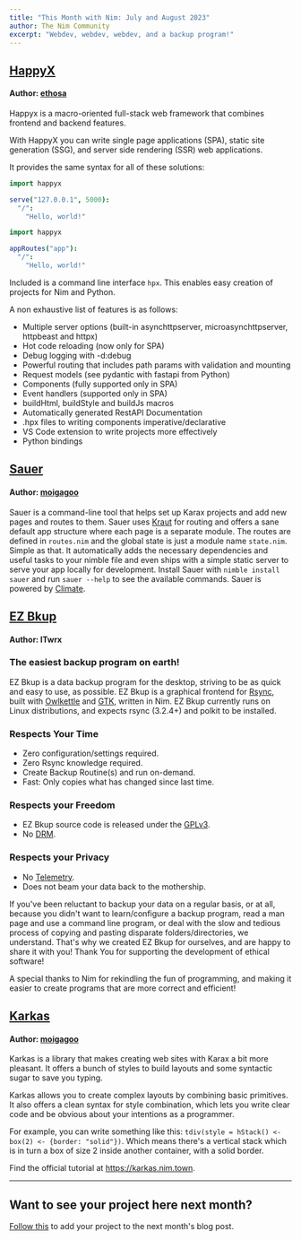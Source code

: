 ```yaml
---
title: "This Month with Nim: July and August 2023"
author: The Nim Community
excerpt: "Webdev, webdev, webdev, and a backup program!"
---
```



## [HappyX](https://github.com/HapticX/HappyX)

#### Author: [ethosa](https://github.com/Ethosa)

Happyx is a macro-oriented full-stack web framework that combines frontend and backend features.

With HappyX you can write single page applications (SPA),
static site generation (SSG),
and server side rendering (SSR) web applications.

It provides the same syntax for all of these solutions:

```nim
import happyx

serve("127.0.0.1", 5000):
  "/":
    "Hello, world!"
```

```nim
import happyx

appRoutes("app"):
  "/":
    "Hello, world!"
```

Included is a command line interface `hpx`.
This enables easy creation of projects for Nim and Python.

A non exhaustive list of features is as follows:
- Multiple server options (built-in asynchttpserver, microasynchttpserver, httpbeast and httpx)
- Hot code reloading (now only for SPA)
- Debug logging with -d:debug
- Powerful routing that includes path params with validation and mounting
- Request models (see pydantic with fastapi from Python)
- Components (fully supported only in SPA)
- Event handlers (supported only in SPA)
- buildHtml, buildStyle and buildJs macros
- Automatically generated RestAPI Documentation
- .hpx files to writing components imperative/declarative
- VS Code extension to write projects more effectively
- Python bindings


## [Sauer](https://github.com/moigagoo/sauer)

#### Author: [moigagoo](https://github.com/moigagoo)

Sauer is a command-line tool that helps set up Karax projects and add new pages and routes to them.
Sauer uses [Kraut](https://github.com/moigagoo/kraut) for routing and offers a sane default app structure where each page is a separate module.
The routes are defined in `routes.nim` and the global state is just a module name `state.nim`.
Simple as that.
It automatically adds the necessary dependencies and useful tasks to your nimble file and even ships with a simple static server to serve your app locally for development.
Install Sauer with `nimble install sauer` and run `sauer --help` to see the available commands.
Sauer is powered by [Climate](https://github.com/moigagoo/climate).

## [EZ Bkup](https://ezbkup.app)

#### Author: ITwrx

### The easiest backup program on earth!

EZ Bkup is a data backup program for the desktop, striving to be as quick and easy to use, as possible.
EZ Bkup is a graphical frontend for [Rsync](https://rsync.samba.org/),
built with [Owlkettle](https://github.com/can-lehmann/owlkettle) and [GTK](https://www.gtk.org/),
written in Nim.
EZ Bkup currently runs on Linux distributions,
and expects rsync (3.2.4+) and polkit to be installed.

### Respects Your Time
- Zero configuration/settings required.
- Zero Rsync knowledge required.
- Create Backup Routine(s) and run on-demand.
- Fast: Only copies what has changed since last time.

### Respects your Freedom
- EZ Bkup source code is released under the [GPLv3](https://www.gnu.org/licenses/gpl-3.0.en.html).
- No [DRM](https://www.gnu.org/proprietary/proprietary-drm.en.html).

### Respects your Privacy
- No [Telemetry](https://www.gnu.org/proprietary/proprietary-surveillance.en.html).
- Does not beam your data back to the mothership.

If you've been reluctant to backup your data on a regular basis, or at all,
because you didn't want to learn/configure a backup program,
read a man page and use a command line program, or deal with the slow and tedious process of copying and pasting disparate folders/directories,
we understand.
That's why we created EZ Bkup for ourselves,
and are happy to share it with you!
Thank You for supporting the development of ethical software! 

A special thanks to Nim for rekindling the fun of programming, and making it easier to create programs that are more correct and efficient!

## [Karkas](https://github.com/moigagoo/karkas)

#### Author: [moigagoo](https://github.com/moigagoo)

Karkas is a library that makes creating web sites with Karax a bit more pleasant.
It offers a bunch of styles to build layouts and some syntactic sugar to save you typing.

Karkas allows you to create complex layouts by combining basic primitives.
It also offers a clean syntax for style combination,
which lets you write clear code and be obvious about your intentions as a programmer.

For example,
you can write something like this: `tdiv(style = hStack() <- box(2) <- {border: "solid"})`.
Which means there's a vertical stack which is in turn a box of size 2 inside another container,
with a solid border.

Find the official tutorial at https://karkas.nim.town.

----


## Want to see your project here next month?

[Follow this](https://github.com/beef331/website#adding-your-project-to-month-with-nim)
to add your project to the next month's blog post.
